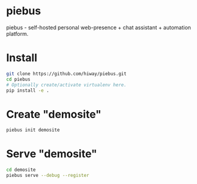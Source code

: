 # piebus

piebus - self-hosted personal web-presence + chat assistant + automation platform.

# Install

```bash
git clone https://github.com/hiway/piebus.git
cd piebus
# Optionally create/activate virtualenv here.
pip install -e .
```


# Create "demosite"

```bash
piebus init demosite
```


# Serve "demosite"

```bash
cd demosite
piebus serve --debug --register
```
